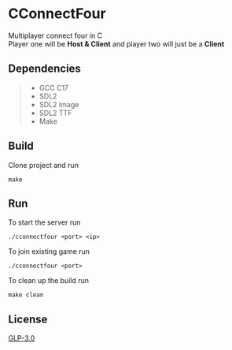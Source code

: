 # CConnectFour
Multiplayer connect four in C <br>
Player one will be **Host & Client** and player two will just be a **Client**

## Dependencies
> - GCC C17
> - SDL2
> - SDL2 Image 
> - SDL2 TTF 
> - Make

## Build
Clone project and run
```shell
make
```

## Run
To start the server run
```shell
./cconnectfour <port> <ip>
```
To join existing game run
```shell
./cconnectfour <port>
```

To clean up the build run
```shell
make clean
```

## License
[GLP-3.0](https://choosealicense.com/licenses/gpl-3.0/)